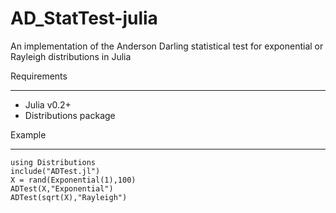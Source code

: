 AD_StatTest-julia
=================

An implementation of the Anderson Darling statistical test for exponential or Rayleigh distributions in Julia

Requirements
____________

* Julia v0.2+
* Distributions package


Example
_______

    using Distributions
    include("ADTest.jl")
    X = rand(Exponential(1),100)
    ADTest(X,"Exponential")
    ADTest(sqrt(X),"Rayleigh")
